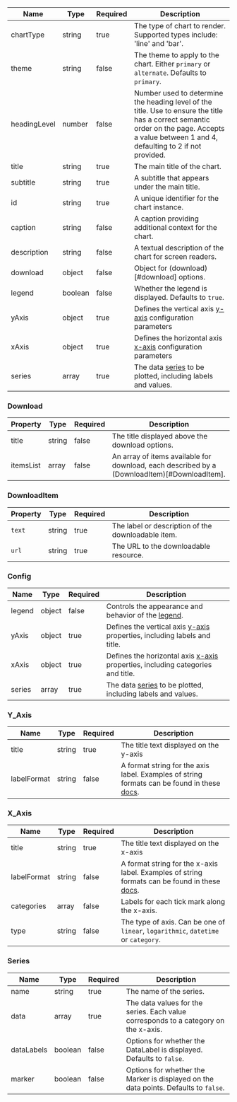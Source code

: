 | Name         | Type    | Required | Description                                                                                                                                                                                  |
| ------------ | ------- | -------- | -------------------------------------------------------------------------------------------------------------------------------------------------------------------------------------------- |
| chartType    | string  | true     | The type of chart to render. Supported types include: 'line' and 'bar'.                                                                                                                      |
| theme        | string  | false    | The theme to apply to the chart. Either `primary` or `alternate`. Defaults to `primary`.                                                                                                      |
| headingLevel | number  | false    | Number used to determine the heading level of the title. Use to ensure the title has a correct semantic order on the page. Accepts a value between 1 and 4, defaulting to 2 if not provided. |
| title        | string  | true     | The main title of the chart.                                                                                                                                                                 |
| subtitle     | string  | true     | A subtitle that appears under the main title.                                                                                                                                                |
| id           | string  | true     | A unique identifier for the chart instance.                                                                                                                                                  |
| caption      | string  | false    | A caption providing additional context for the chart.                                                                                                                                        |
| description  | string  | false    | A textual description of the chart for screen readers.                                                                                                                                       |
| download     | object  | false    | Object for (download)[#download] options.                                                                                                                                                    |
| legend       | boolean | false    | Whether the legend is displayed. Defaults to `true`.                                                                                                                                         |
| yAxis        | object  | true     | Defines the vertical axis [y-axis](#y_axis) configuration parameters                                                                                                                         |
| xAxis        | object  | true     | Defines the horizontal axis [x-axis](#x_axis) configuration parameters                                                                                                                       |
| series       | array   | true     | The data [series](#series) to be plotted, including labels and values.                                                                                                                       |

### Download

| Property  | Type   | Required | Description                                                                                  |
| --------- | ------ | -------- | -------------------------------------------------------------------------------------------- |
| title     | string | false    | The title displayed above the download options.                                              |
| itemsList | array  | false    | An array of items available for download, each described by a (DownloadItem)[#DownloadItem]. |

### DownloadItem

| Property | Type   | Required | Description                                        |
| -------- | ------ | -------- | -------------------------------------------------- |
| `text`   | string | true     | The label or description of the downloadable item. |
| `url`    | string | true     | The URL to the downloadable resource.              |

### Config

| Name   | Type   | Required | Description                                                                               |
| ------ | ------ | -------- | ----------------------------------------------------------------------------------------- |
| legend | object | false    | Controls the appearance and behavior of the [legend](#legend).                            |
| yAxis  | object | true     | Defines the vertical axis [y-axis](#y_axis) properties, including labels and title.       |
| xAxis  | object | true     | Defines the horizontal axis [x-axis](#x_axis) properties, including categories and title. |
| series | array  | true     | The data [series](#series) to be plotted, including labels and values.                    |

### Y_Axis

| Name        | Type   | Required | Description                                                                                                                                             |
| ----------- | ------ | -------- | ------------------------------------------------------------------------------------------------------------------------------------------------------- |
| title       | string | true     | The title text displayed on the y-axis                                                                                                                  |
| labelFormat | string | false    | A format string for the axis label. Examples of string formats can be found in these [docs](https://www.highcharts.com/docs/chart-concepts/templating). |

### X_Axis

| Name        | Type   | Required | Description                                                                                                                                               |
| ----------- | ------ | -------- | --------------------------------------------------------------------------------------------------------------------------------------------------------- |
| title       | string | true     | The title text displayed on the x-axis                                                                                                                    |
| labelFormat | string | false    | A format string for the x-axis label. Examples of string formats can be found in these [docs](https://www.highcharts.com/docs/chart-concepts/templating). |
| categories  | array  | false    | Labels for each tick mark along the x-axis.                                                                                                               |
| type        | string | false    | The type of axis. Can be one of `linear`, `logarithmic`, `datetime` or `category`.                                                                        |

### Series

| Name       | Type    | Required | Description                                                                          |
| ---------- | ------- | -------- | ------------------------------------------------------------------------------------ |
| name       | string  | true     | The name of the series.                                                              |
| data       | array   | true     | The data values for the series. Each value corresponds to a category on the x-axis.  |
| dataLabels | boolean | false    | Options for whether the DataLabel is displayed. Defaults to `false`.                 |
| marker     | boolean | false    | Options for whether the Marker is displayed on the data points. Defaults to `false`. |
